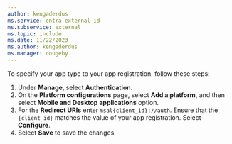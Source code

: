 ```yaml
---
author: kengaderdus
ms.service: entra-external-id
ms.subservice: external
ms.topic: include
ms.date: 11/22/2023
ms.author: kengaderdus
ms.manager: dougeby
---
```


To specify your app type to your app registration, follow these steps:

1. Under **Manage**, select **Authentication**.
1. On the **Platform configurations** page, select **Add a platform**, and then select **Mobile and Desktop applications** option.
1. For the **Redirect URIs** enter `msal{client_id}://auth`. Ensure that the `{client_id}` matches the value of your app registration. Select **Configure**.
1. Select **Save** to save the changes.
